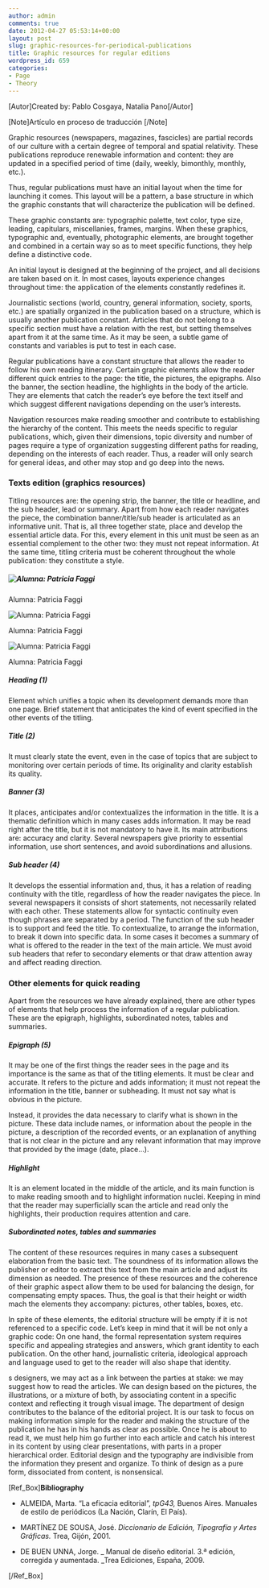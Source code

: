 ```yaml
---
author: admin
comments: true
date: 2012-04-27 05:53:14+00:00
layout: post
slug: graphic-resources-for-periodical-publications
title: Graphic resources for regular editions
wordpress_id: 659
categories:
- Page
- Theory
---
```


[Autor]Created by: Pablo Cosgaya, Natalia Pano[/Autor]

[Note]Artículo en proceso de traducción [/Note]

Graphic resources (newspapers, magazines, fascicles) are partial records of our culture with a certain degree of temporal and spatial relativity. These publications reproduce renewable information and content: they are updated in a specified period of time (daily, weekly, bimonthly, monthly, etc.).

Thus, regular publications must have an initial layout when the time for launching it comes. This layout will be a pattern, a base structure in which the graphic constants that will characterize the publication will be defined.

These graphic constants are: typographic palette, text color, type size, leading, capitulars, miscellanies, frames, margins. When these graphics, typographic and, eventually, photographic elements, are brought together and combined in a certain way so as to meet specific functions, they help define a distinctive code.

An initial layout is designed at the beginning of the project, and all decisions are taken based on it. In most cases, layouts experience changes throughout time: the application of the elements constantly redefines it.

Journalistic sections (world, country, general information, society, sports, etc.) are spatially organized in the publication based on a structure, which is usually another publication constant. Articles that do not belong to a specific section must have a relation with the rest, but setting themselves apart from it at the same time. As it may be seen, a subtle game of constants and variables is put to test in each case.

Regular publications have a constant structure that allows the reader to follow his own reading itinerary. Certain graphic elements allow the reader different quick entries to the page: the title, the pictures, the epigraphs. Also the banner, the section headline, the highlights in the body of the article. They are elements that catch the reader’s eye before the text itself and which suggest different navigations depending on the user’s interests.

Navigation resources make reading smoother and contribute to establishing the hierarchy of the content. This meets the needs specific to regular publications, which, given their dimensions, topic diversity and number of pages require a type of organization suggesting different paths for reading, depending on the interests of each reader. Thus, a reader will only search for general ideas, and other may stop and go deep into the news.


### Texts edition (graphics resources)


Titling resources are: the opening strip, the banner, the title or headline, and the sub header, lead or summary. Apart from how each reader navigates the piece, the combination banner/title/sub header is articulated as an informative unit. That is, all three together state, place and develop the essential article data. For this, every element in this unit must be seen as an essential complement to the other two: they must not repeat information. At the same time, titling criteria must be coherent throughout the whole publication: they constitute a style.


##### ![Alumna: Patricia Faggi](http://live.oert.org/en-US/images/T06B-T06B-partesdeldiario01_faggi.jpg)

Alumna: Patricia Faggi

![Alumna: Patricia Faggi](http://live.oert.org/en-US/images/T06B-T06B-partesdeldiario02_faggi1.jpg)

Alumna: Patricia Faggi

![Alumna: Patricia Faggi](http://live.oert.org/en-US/images/T06B-T06B-partesdeldiario03_faggi1.jpg)

Alumna: Patricia Faggi





##### Heading (1)


Element which unifies a topic when its development demands more than one page. Brief statement that anticipates the kind of event specified in the other events of the titling.


##### Title (2)


It must clearly state the event, even in the case of topics that are subject to monitoring over certain periods of time. Its originality and clarity establish its quality.


##### Banner (3)


It places, anticipates and/or contextualizes the information in the title. It is a thematic definition which in many cases adds information. It may be read right after the title, but it is not mandatory to have it. Its main attributions are: accuracy and clarity. Several newspapers give priority to essential information, use short sentences, and avoid subordinations and allusions.


##### Sub header (4)


It develops the essential information and, thus, it has a relation of reading continuity with the title, regardless of how the reader navigates the piece. In several newspapers it consists of short statements, not necessarily related with each other. These statements allow for syntactic continuity even though phrases are separated by a period. The function of the sub header is to support and feed the title. To contextualize, to arrange the information, to break it down into specific data. In some cases it becomes a summary of what is offered to the reader in the text of the main article. We must avoid sub headers that refer to secondary elements or that draw attention away and affect reading direction.


### Other elements for quick reading


Apart from the resources we have already explained, there are other types of elements that help process the information of a regular publication. These are the epigraph, highlights, subordinated notes, tables and summaries.


##### Epigraph (5)


It may be one of the first things the reader sees in the page and its importance is the same as that of the titling elements. It must be clear and accurate. It refers to the picture and adds information; it must not repeat the information in the title, banner or subheading. It must not say what is obvious in the picture.

Instead, it provides the data necessary to clarify what is shown in the picture. These data include names, or information about the people in the picture, a description of the recorded events, or an explanation of anything that is not clear in the picture and any relevant information that may improve that provided by the image (date, place...).


##### Highlight


It is an element located in the middle of the article, and its main function is to make reading smooth and to highlight information nuclei. Keeping in mind that the reader may superficially scan the article and read only the highlights, their production requires attention and care.


##### Subordinated notes, tables and summaries


The content of these resources requires in many cases a subsequent elaboration from the basic text. The soundness of its information allows the publisher or editor to extract this text from the main article and adjust its dimension as needed. The presence of these resources and the coherence of their graphic aspect allow them to be used for balancing the design, for compensating empty spaces. Thus, the goal is that their height or width mach the elements they accompany: pictures, other tables, boxes, etc.

In spite of these elements, the editorial structure will be empty if it is not referenced to a specific code. Let’s keep in mind that it will be not only a graphic code: On one hand, the formal representation system requires specific and appealing strategies and answers, which grant identity to each publication. On the other hand, journalistic criteria, ideological approach and language used to get to the reader will also shape that identity.

s designers, we may act as a link between the parties at stake: we may suggest how to read the articles. We can design based on the pictures, the illustrations, or a mixture of both, by associating content in a specific context and reflecting it trough visual image. The department of design contributes to the balance of the editorial project. It is our task to focus on making information simple for the reader and making the structure of the publication he has in his hands as clear as possible. Once he is about to read it, we must help him go further into each article and catch his interest in its content by using clear presentations, with parts in a proper hierarchical order. Editorial design and the typography are indivisible from the information they present and organize. To think of design as a pure form, dissociated from content, is nonsensical.

[Ref_Box]**Bibliography**



	
  * ALMEIDA, Marta. “La eficacia editorial”, _tpG43,_ Buenos Aires. Manuales de estilo de periódicos (La Nación, Clarín, El País).

	
  * MARTÍNEZ DE SOUSA, José. _Diccionario de Edición, Tipografía y Artes Gráficas._ Trea, Gijón, 2001.

	
  * DE BUEN UNNA, Jorge. _ Manual de diseño editorial. 3.ª edición, corregida y aumentada. _Trea Ediciones, España, 2009.


[/Ref_Box]
